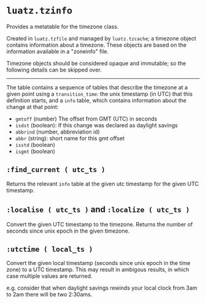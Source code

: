 # `luatz.tzinfo`

Provides a metatable for the timezone class.

Created in `luatz.tzfile` and managed by `luatz.tzcache`;
a timezone object contains information about a timezone.
These objects are based on the information available in a "zoneinfo" file.

Timezone objects should be considered opaque and immutable;
so the following details can be skipped over.

------------------------------------------------------------------------------

The table contains a sequence of tables that describe the timezone at a given point
using a `transition_time`: the unix timestamp (in UTC) that this definition starts, and
a `info` table, which contains information about the change at that point:

  - `gmtoff` (number) The offset from GMT (UTC) in seconds
  - `isdst` (boolean): If this change was declared as daylight savings
  - `abbrind` (number, abbreviation id)
  - `abbr` (string): short name for this gmt offset
  - `isstd` (boolean)
  - `isgmt` (boolean)

## `:find_current ( utc_ts )`

Returns the relevant `info` table at the given utc timestamp for the given UTC timestamp.


## `:localise ( utc_ts )` and `:localize ( utc_ts )`

Convert the given UTC timestamp to the timezone.
Returns the number of seconds since unix epoch in the given timezone.


## `:utctime ( local_ts )`

Convert the given local timestamp (seconds since unix epoch in the time zone) to a UTC timestamp.
This may result in ambigous results, in which case multiple values are returned.

e.g. consider that when daylight savings rewinds your local clock from 3am to 2am there will be two 2:30ams.
